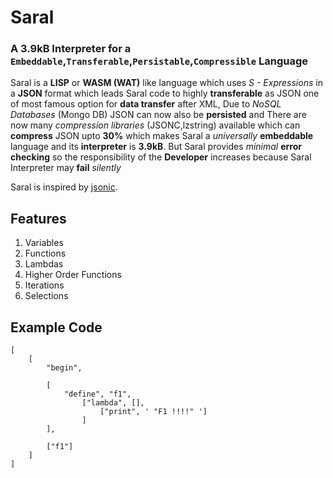 # Saral
### A 3.9kB Interpreter for a `Embeddable`,`Transferable`,`Persistable`,`Compressible` Language
Saral is a **LISP** or **WASM (WAT)** like language which uses *S - Expressions* in a **JSON** format which leads Saral code to highly **transferable** as JSON one of most famous option for **data transfer** after XML, Due to *NoSQL Databases* (Mongo DB) JSON can now also be **persisted** and There are now many *compression libraries* (JSONC,lzstring) available which can **compress** JSON upto **30%** which makes Saral a *universally* **embeddable** language and its **interpreter** is **3.9kB**. But Saral provides *minimal* **error checking** so the responsibility of the **Developer** increases because Saral Interpreter may **fail** *silently*

Saral is inspired by [jsonic](https://github.com/zaach/jsonic).

## Features
1. Variables
2. Functions
3. Lambdas
4. Higher Order Functions
5. Iterations
6. Selections

## Example Code
```
[
    [
        "begin", 
        
        [
            "define", "f1", 
                ["lambda", [],
                    ["print", ' "F1 !!!!" ']
                ]
        ], 
        
        ["f1"]
    ]
]
```
